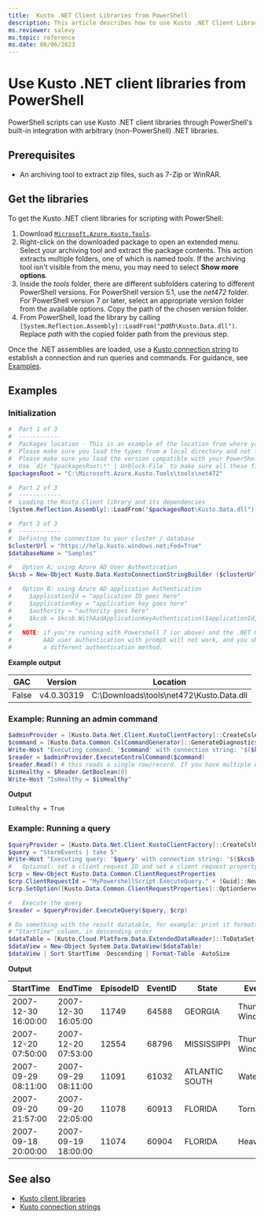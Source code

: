 ```yaml
---
title:  Kusto .NET Client Libraries from PowerShell
description: This article describes how to use Kusto .NET Client Libraries from PowerShell in Azure Data Explorer.
ms.reviewer: salevy
ms.topic: reference
ms.date: 08/06/2023
---
```

# Use Kusto .NET client libraries from PowerShell

PowerShell scripts can use Kusto .NET client libraries through
PowerShell's built-in integration with arbitrary (non-PowerShell) .NET libraries.

## Prerequisites

* An archiving tool to extract zip files, such as 7-Zip or WinRAR.

## Get the libraries

To get the Kusto .NET client libraries for scripting with PowerShell:

1. Download [`Microsoft.Azure.Kusto.Tools`](https://www.nuget.org/packages/Microsoft.Azure.Kusto.Tools/).
1. Right-click on the downloaded package to open an extended menu. Select your archiving tool and extract the package contents. This action extracts multiple folders, one of which is named *tools*. If the archiving tool isn't visible from the menu, you may need to select **Show more options**.
1. Inside the *tools* folder, there are different subfolders catering to different PowerShell versions. For PowerShell version 5.1, use the *net472* folder. For PowerShell version 7 or later, select an appropriate version folder from the available options. Copy the path of the chosen version folder.
1. From PowerShell, load the library by calling `[System.Reflection.Assembly]::LoadFrom("`*path*`\Kusto.Data.dll")`. Replace *path* with the copied folder path from the previous step.

Once the .NET assemblies are loaded, use a [Kusto connection string](../connection-strings/kusto.md) to establish a connection and run queries and commands. For guidance, see [Examples](#examples).

## Examples

### Initialization

```powershell
#  Part 1 of 3
#  ------------
#  Packages location - This is an example of the location from where you extract the Microsoft.Azure.Kusto.Tools package
#  Please make sure you load the types from a local directory and not from a remote share
#  Please make sure you load the version compatible with your PowerShell version (see explanations above)
#  Use `dir "$packagesRoot\*" | Unblock-File` to make sure all these files can be loaded and executed
$packagesRoot = "C:\Microsoft.Azure.Kusto.Tools\tools\net472"

#  Part 2 of 3
#  ------------
#  Loading the Kusto.Client library and its dependencies
[System.Reflection.Assembly]::LoadFrom("$packagesRoot\Kusto.Data.dll")

#  Part 3 of 3
#  ------------
#  Defining the connection to your cluster / database
$clusterUrl = "https://help.kusto.windows.net;Fed=True"
$databaseName = "Samples"

#   Option A: using Azure AD User Authentication
$kcsb = New-Object Kusto.Data.KustoConnectionStringBuilder ($clusterUrl, $databaseName)

#   Option B: using Azure AD application Authentication
#     $applicationId = "application ID goes here"
#     $applicationKey = "application key goes here"
#     $authority = "authority goes here"
#     $kcsb = $kcsb.WithAadApplicationKeyAuthentication($applicationId, $applicationKey, $authority)
#
#   NOTE: if you're running with Powershell 7 (or above) and the .NET Core library,
#         AAD user authentication with prompt will not work, and you should choose
#         a different authentication method.
```

**Example output**

| GAC | Version | Location |
|--|--|--|
| False | v4.0.30319 | C:\Downloads\tools\net472\Kusto.Data.dll |

### Example: Running an admin command

```powershell
$adminProvider = [Kusto.Data.Net.Client.KustoClientFactory]::CreateCslAdminProvider($kcsb)
$command = [Kusto.Data.Common.CslCommandGenerator]::GenerateDiagnosticsShowCommand()
Write-Host "Executing command: '$command' with connection string: '$($kcsb.ToString())'"
$reader = $adminProvider.ExecuteControlCommand($command)
$reader.Read() # this reads a single row/record. If you have multiple ones returned, you can read in a loop
$isHealthy = $Reader.GetBoolean(0)
Write-Host "IsHealthy = $isHealthy"
```

**Output**

```
IsHealthy = True
```

### Example: Running a query

```powershell
$queryProvider = [Kusto.Data.Net.Client.KustoClientFactory]::CreateCslQueryProvider($kcsb)
$query = "StormEvents | take 5"
Write-Host "Executing query: '$query' with connection string: '$($kcsb.ToString())'"
#   Optional: set a client request ID and set a client request property (e.g. Server Timeout)
$crp = New-Object Kusto.Data.Common.ClientRequestProperties
$crp.ClientRequestId = "MyPowershellScript.ExecuteQuery." + [Guid]::NewGuid().ToString()
$crp.SetOption([Kusto.Data.Common.ClientRequestProperties]::OptionServerTimeout, [TimeSpan]::FromSeconds(30))

#   Execute the query
$reader = $queryProvider.ExecuteQuery($query, $crp)

# Do something with the result datatable, for example: print it formatted as a table, sorted by the
# "StartTime" column, in descending order
$dataTable = [Kusto.Cloud.Platform.Data.ExtendedDataReader]::ToDataSet($reader).Tables[0]
$dataView = New-Object System.Data.DataView($dataTable)
$dataView | Sort StartTime -Descending | Format-Table -AutoSize
```

**Output**

|StartTime           |EndTime             |EpisodeID |EventID |State          |EventType         |InjuriesDirect |InjuriesIndirect |DeathsDirect |DeathsIndirect
|---------           |-------             |--------- |------- |-----          |---------         |-------------- |---------------- |------------ |--------------
|2007-12-30 16:00:00 |2007-12-30 16:05:00 |    11749 |  64588 |GEORGIA        |Thunderstorm Wind |             0 |               0 |           0 |             0
|2007-12-20 07:50:00 |2007-12-20 07:53:00 |    12554 |  68796 |MISSISSIPPI    |Thunderstorm Wind |             0 |               0 |           0 |             0
|2007-09-29 08:11:00 |2007-09-29 08:11:00 |    11091 |  61032 |ATLANTIC SOUTH |Water spout       |             0 |               0 |           0 |             0
|2007-09-20 21:57:00 |2007-09-20 22:05:00 |    11078 |  60913 |FLORIDA        |Tornado           |             0 |               0 |           0 |             0
|2007-09-18 20:00:00 |2007-09-19 18:00:00 |    11074 |  60904 |FLORIDA        |Heavy Rain        |             0 |               0 |           0 |             0

## See also

* [Kusto client libraries](../client-libraries.md)
* [Kusto connection strings](../connection-strings/kusto.md)
